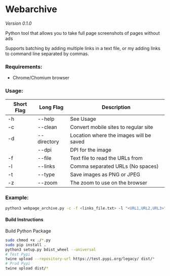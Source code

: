 # Webarchive
*Version 0.1.0*

Python tool that allows you to take full page screenshots of pages without ads

Supports batching by adding multiple links in a text file, or my adding links to command line separated by commas.

### Requirements:
- Chrome/Chomium browser

### Usage:
| Short Flag | Long Flag   | Description                             |
|------------|-------------|-----------------------------------------|
| -h         | --help      | See Usage                               |
| -c         | --clean     | Convert mobile sites to regular site    |
| -d         | --directory | Location where the images will be saved |
|            | --dpi       | DPI for the image                       |
| -f         | --file      | Text file to read the URLs from         |
| -l         | --links     | Comma separated URLs (No spaces)        |
| -t         | --type      | Save images as PNG or JPEG              |
| -z         | --zoom      | The zoom to use on the browser          |


### Example:
```bash
python3 webpage_archive.py -c -f <links_file.txt> -l "<URL1,URL2,URL3>" -t <JPEG/PNG> -d "~/Downloads" -z 100 --dpi 1
```

#### Build Instructions
Build Python Package

```bash
sudo chmod +x ./*.py
sudo pip install .
python3 setup.py bdist_wheel --universal
# Test Pypi
twine upload --repository-url https://test.pypi.org/legacy/ dist/*
# Prod Pypi
twine upload dist/*
```
